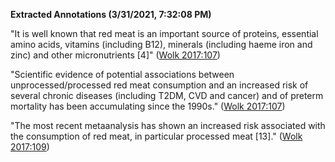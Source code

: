 **Extracted Annotations (3/31/2021, 7:32:08 PM)**

"It is well known that red meat is an important source of proteins, essential amino acids, vitamins (including B12), minerals (including haeme iron and zinc) and other micronutrients \[4\]" ([Wolk 2017:107](zotero://open-pdf/library/items/XBTRHM7R?page=2))

"Scientific evidence of potential associations between unprocessed/processed red meat consumption and an increased risk of several chronic diseases (including T2DM, CVD and cancer) and of preterm mortality has been accumulating since the 1990s." ([Wolk 2017:107](zotero://open-pdf/library/items/XBTRHM7R?page=2))

"The most recent metaanalysis has shown an increased risk associated with the consumption of red meat, in particular processed meat \[13\]." ([Wolk 2017:109](zotero://open-pdf/library/items/XBTRHM7R?page=4))

